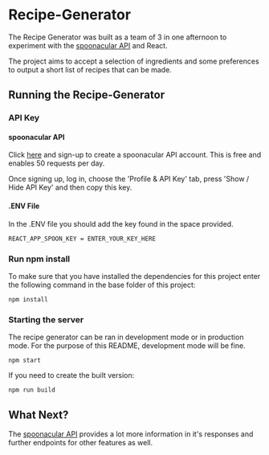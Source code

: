 # Recipe-Generator
The Recipe Generator was built as a team of 3 in one afternoon to experiment with the [spoonacular API](https://spoonacular.com/food-api) and React.

The project aims to accept a selection of ingredients and some preferences to output a short list of recipes that can be made.
## Running the Recipe-Generator

### API Key
#### spoonacular API
Click [here](https://spoonacular.com/food-api/console#Dashboard) and sign-up to create a spoonacular API account. This is free and enables 50 requests per day.

Once signing up, log in, choose the 'Profile & API Key' tab, press 'Show / Hide API Key' and then copy this key.

#### .ENV File
In the .ENV file you should add the key found in the space provided.
```
REACT_APP_SPOON_KEY = ENTER_YOUR_KEY_HERE
```

### Run npm install
To make sure that you have installed the dependencies for this project enter the following command in the base folder of this project:
```
npm install
```

### Starting the server
The recipe generator can be ran in development mode or in production mode.
For the purpose of this README, development mode will be fine.
```
npm start
```

If you need to create the built version:
```
npm run build
```

## What Next?
The [spoonacular API](https://spoonacular.com/food-api) provides a lot more information in it's responses and further endpoints for other features as well. 